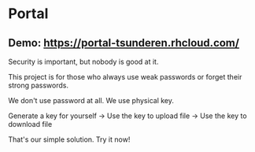 # Portal

## Demo: https://portal-tsunderen.rhcloud.com/

Security is important, but nobody is good at it.

This project is for those who always use weak passwords or forget their strong passwords.

We don't use password at all. We use physical key.

Generate a key for yourself -> Use the key to upload file -> Use the key to download file

That's our simple solution. Try it now!
